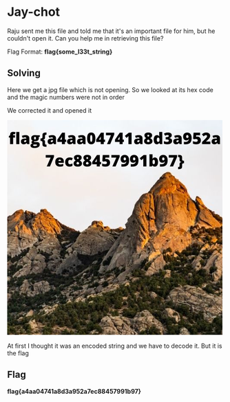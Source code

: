 # Jay-chot

Raju sent me this file and told me that it's an important file for him, but he couldn't open it. Can you help me in retrieving this file?

Flag Format: **flag{some_l33t_string}**

## Solving

Here we get a jpg file which is not opening. So we looked at its hex code and the magic numbers were not in order

We corrected it and opened it

![image-20210124221930294](jaychot.png)



At first I thought it was an encoded string and we have to decode it. But it is the flag

## Flag

**flag{a4aa04741a8d3a952a7ec88457991b97}**

